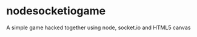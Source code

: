 nodesocketiogame
================

A simple game hacked together using node, socket.io and HTML5 canvas